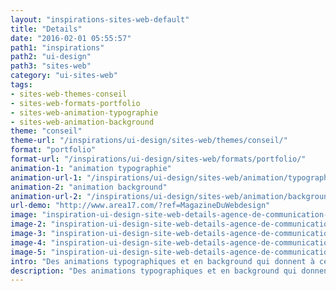 ```yaml
---
layout: "inspirations-sites-web-default"
title: "Details"
date: "2016-02-01 05:55:57"
path1: "inspirations"
path2: "ui-design"
path3: "sites-web"
category: "ui-sites-web"
tags:
- sites-web-themes-conseil
- sites-web-formats-portfolio
- sites-web-animation-typographie
- sites-web-animation-background
theme: "conseil"
theme-url: "/inspirations/ui-design/sites-web/themes/conseil/"
format: "portfolio"
format-url: "/inspirations/ui-design/sites-web/formats/portfolio/"
animation-1: "animation typographie"
animation-url-1: "/inspirations/ui-design/sites-web/animation/typographie/"
animation-2: "animation background"
animation-url-2: "/inspirations/ui-design/sites-web/animation/background/"
url-demo: "http://www.area17.com/?ref=MagazineDuWebdesign"
image: "inspiration-ui-design-site-web-details-agence-de-communication-geneve-suisse-1.jpg"
image-2: "inspiration-ui-design-site-web-details-agence-de-communication-geneve-suisse-2.jpg"
image-3: "inspiration-ui-design-site-web-details-agence-de-communication-geneve-suisse-3.jpg"
image-4: "inspiration-ui-design-site-web-details-agence-de-communication-geneve-suisse-4.jpg"
image-5: "inspiration-ui-design-site-web-details-agence-de-communication-geneve-suisse-5.jpg"
intro: "Des animations typographiques et en background qui donnent à ce portfolio d'agence digital suisse une identité à part entière. Le bleu habille subtilement le reste de l'interface."
description: "Des animations typographiques et en background qui donnent à ce portfolio d'agence digital suisse une identité à part entière. Le bleu habille subtilement le reste de l'interface."
---
```

